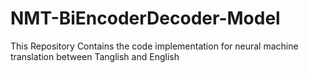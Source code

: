 # NMT-BiEncoderDecoder-Model
This Repository Contains the code implementation for neural machine translation between Tanglish and English
